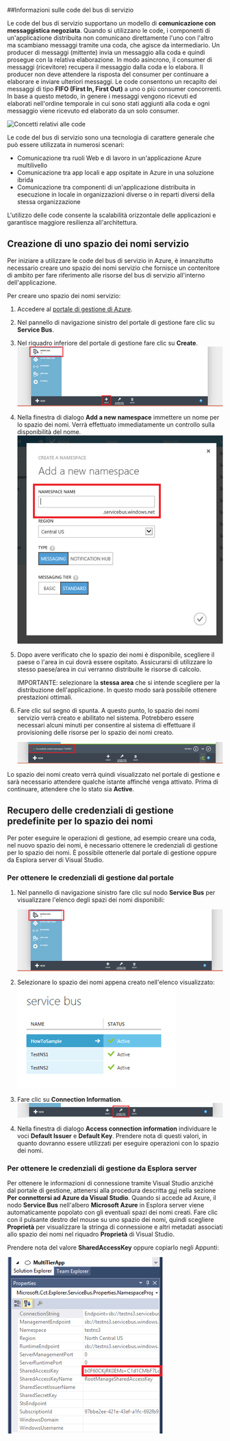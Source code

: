 <a  id="what-are-service-bus-queues" ></a>
##Informazioni sulle code del bus di servizio

Le code del bus di servizio supportano un modello di **comunicazione con
messaggistica negoziata**. Quando si utilizzano le code, i componenti di
un'applicazione distribuita non comunicano direttamente l'uno con
l'altro ma scambiano messaggi tramite una coda, che agisce da
intermediario. Un producer di messaggi (mittente) invia un messaggio
alla coda e quindi prosegue con la relativa elaborazione. In modo
asincrono, il consumer di messaggi (ricevitore) recupera il messaggio
dalla coda e lo elabora. Il producer non deve attendere la risposta del
consumer per continuare a elaborare e inviare ulteriori messaggi. Le
code consentono un recapito dei messaggi di tipo **FIFO (First In, First
Out)** a uno o più consumer concorrenti. In base a questo metodo, in
genere i messaggi vengono ricevuti ed elaborati nell'ordine temporale
in cui sono stati aggiunti alla coda e ogni messaggio viene ricevuto ed
elaborato da un solo consumer.

![Concetti relativi alle
code](./media/howto-service-bus-queues/sb-queues-08.png)

Le code del bus di servizio sono una tecnologia di carattere generale
che può essere utilizzata in numerosi scenari:

* Comunicazione tra ruoli Web e di lavoro in un'applicazione Azure
  multilivello
* Comunicazione tra app locali e app ospitate in Azure in una soluzione
  ibrida
* Comunicazione tra componenti di un'applicazione distribuita in
  esecuzione in locale in organizzazioni diverse o in reparti diversi
  della stessa organizzazione

L'utilizzo delle code consente la scalabilità orizzontale delle
applicazioni e garantisce maggiore resilienza all'architettura.

<a  id="create-a-service-namespace" ></a>

<h2>Creazione di uno spazio dei nomi servizio</h2>


Per iniziare a utilizzare le code del bus di servizio in Azure, è
innanzitutto necessario creare uno spazio dei nomi servizio che fornisce
un contenitore di ambito per fare riferimento alle risorse del bus di
servizio all'interno dell'applicazione.

Per creare uno spazio dei nomi servizio:

1.  Accedere al [portale di gestione di Azure][1].

2.  Nel pannello di navigazione sinistro del portale di gestione fare
    clic su **Service Bus**.

3.  Nel riquadro inferiore del portale di gestione fare clic su
    **Create**.   
     ![](./media/howto-service-bus-queues/sb-queues-03.png)

4.  Nella finestra di dialogo **Add a new namespace** immettere un nome
    per lo spazio dei nomi. Verrà effettuato immediatamente un controllo
    sulla disponibilità del nome.   
     ![](./media/howto-service-bus-queues/sb-queues-04.png)

5.  Dopo avere verificato che lo spazio dei nomi è disponibile,
    scegliere il paese o l'area in cui dovrà essere ospitato.
    Assicurarsi di utilizzare lo stesso paese/area in cui verranno
    distribuite le risorse di calcolo.
    
    IMPORTANTE: selezionare la **stessa area** che si intende scegliere
    per la distribuzione dell'applicazione. In questo modo sarà
    possibile ottenere prestazioni ottimali.

6.  Fare clic sul segno di spunta. A questo punto, lo spazio dei nomi
    servizio verrà creato e abilitato nel sistema. Potrebbero essere
    necessari alcuni minuti per consentire al sistema di effettuare il
    provisioning delle risorse per lo spazio dei nomi creato.
    
    ![](./media/howto-service-bus-queues/getting-started-multi-tier-27.png)

Lo spazio dei nomi creato verrà quindi visualizzato nel portale di
gestione e sarà necessario attendere qualche istante affinché venga
attivato. Prima di continuare, attendere che lo stato sia **Active**.

<a  id="obtain-default-credentials" ></a>

<h2>Recupero delle credenziali di gestione predefinite per lo spazio dei nomi</h2>


Per poter eseguire le operazioni di gestione, ad esempio creare una
coda, nel nuovo spazio dei nomi, è necessario ottenere le credenziali di
gestione per lo spazio dei nomi. È possibile ottenerle dal portale di
gestione oppure da Esplora server di Visual Studio.
### Per ottenere le credenziali di gestione dal portale

1.  Nel pannello di navigazione sinistro fare clic sul nodo **Service
    Bus** per visualizzare l'elenco degli spazi dei nomi disponibili:  
    
     ![](./media/howto-service-bus-queues/sb-queues-13.png)

2.  Selezionare lo spazio dei nomi appena creato nell'elenco
    visualizzato:   
     ![](./media/howto-service-bus-queues/sb-queues-09.png)

3.  Fare clic su **Connection Information**.   
     ![](./media/howto-service-bus-queues/sb-queues-06.png)

4.  Nella finestra di dialogo **Access connection information**
    individuare le voci **Default Issuer** e **Default Key**. Prendere
    nota di questi valori, in quanto dovranno essere utilizzati per
    eseguire operazioni con lo spazio dei nomi.
### Per ottenere le credenziali di gestione da Esplora server

Per ottenere le informazioni di connessione tramite Visual Studio
anziché dal portale di gestione, attenersi alla procedura descritta
[qui][2] nella sezione **Per connettersi ad Azure da Visual Studio**.
Quando si accede ad Axure, il nodo **Service Bus** nell'albero
**Microsoft Azure** in Esplora server viene automaticamente popolato con
gli eventuali spazi dei nomi creati. Fare clic con il pulsante destro
del mouse su uno spazio dei nomi, quindi scegliere **Proprietà** per
visualizzare la stringa di connessione e altri metadati associati allo
spazio dei nomi nel riquadro **Proprietà** di Visual Studio.

Prendere nota del valore **SharedAccessKey** oppure copiarlo negli
Appunti:

![](./media/howto-service-bus-queues/VSProperties.png)



[1]: http://manage.windowsazure.com
[2]: http://http://msdn.microsoft.com/en-us/library/windowsazure/ff687127.aspx
